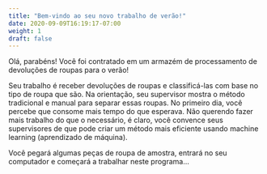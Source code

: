 ```yaml
---
title: "Bem-vindo ao seu novo trabalho de verão!"
date: 2020-09-09T16:19:17-07:00
weight: 1
draft: false
---
```


Olá, parabéns! Você foi contratado em um armazém de processamento de devoluções de roupas para o verão!

Seu trabalho é receber devoluções de roupas e classificá-las com base no tipo de roupa que são. Na orientação, seu supervisor mostra o método tradicional e manual para separar essas roupas. No primeiro dia, você percebe que consome mais tempo do que esperava. Não querendo fazer mais trabalho do que o necessário, é claro, você convence seus supervisores de que pode criar um método mais eficiente usando machine learning (aprendizado de máquina).

Você pegará algumas peças de roupa de amostra, entrará no seu computador e começará a trabalhar neste programa...
